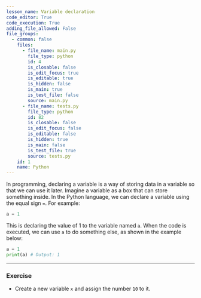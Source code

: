 ```yaml
---
lesson_name: Variable declaration
code_editor: True
code_execution: True
adding_file_allowed: False
file_groups:
  - common: false
    files:
      - file_name: main.py
        file_type: python
        id: 4
        is_closable: false
        is_edit_focus: true
        is_editable: true
        is_hidden: false
        is_main: true
        is_test_file: false
        source: main.py
      - file_name: tests.py
        file_type: python
        id: 82
        is_closable: false
        is_edit_focus: false
        is_editable: false
        is_hidden: true
        is_main: false
        is_test_file: true
        source: tests.py
    id: 1
    name: Python
---
```


In programming, declaring a variable is a way of storing data in a variable so that we can use it later. Imagine a variable as a box that can store something inside. In the Python language, we can declare a variable using the equal sign `=`. For example:

```python
a = 1
```

This is declaring the value of 1 to the variable named `a`. When the code is executed, we can use `a` to do something else, as shown in the example below:

```python
a = 1
print(a) # Output: 1
```

---

### Exercise

<ul>
<li id="test-1">Create  a new variable <code>x</code> and assign the number <code>10</code> to it.</li>
</ul>
